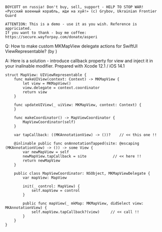 ```
BOYCOTT on russia! Don't buy, sell, support - HELP TO STOP WAR!
«Русский военный корабль, иди на хуй!» (c) Grybov, Ukrainian Frontier Guard

ATTENTION: This is a demo - use it as you wish. Reference is appriciated.
If you want to thank - buy me coffee: https://secure.wayforpay.com/donate/asperi
```

Q: How to make custom MKMapView delegate actions for SwiftUI ViewRepresentable? (by )

A: Here is a solution - introduce callback property for view and inject it in your inalinable modifier. Prepared with Xcode 12.1 / iOS 14.1

```
struct MapView: UIViewRepresentable {
	func makeUIView(context: Context) -> MKMapView {
		let view = MKMapView()
		view.delegate = context.coordinator
		return view
	}
	
	func updateUIView(_ uiView: MKMapView, context: Context) {
	}

	func makeCoordinator() -> MapViewCoordinator {
		MapViewCoordinator(self)
	}
	
	var tapCallback: ((MKAnnotationView) -> ())?    // << this one !!
	
	@inlinable public func onAnnotationTapped(site: @escaping (MKAnnotationView) -> ()) -> some View {
		var newMapView = self
		newMapView.tapCallback = site            // << here !!
		return newMapView
	}
	
	public class MapViewCoordinator: NSObject, MKMapViewDelegate {
		var mapView: MapView
		
		init(_ control: MapView) {
			self.mapView = control
		}
		
		public func mapView(_ mkMap: MKMapView, didSelect view: MKAnnotationView) {
			self.mapView.tapCallback?(view)     // << call !!
		}
	}
}
```
